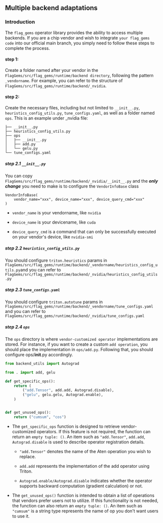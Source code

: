 ## Multiple backend adaptations
### Introduction
The `flag_gems` operator library provides the ability to access multiple backends.  If you are a chip vendor and wish to integrate  `your flag_gems code` into our official main branch, you simply need to follow these steps to complete the process.

#### step 1:
Create a folder named after your vendor in the  `FlagGems/src/flag_gems/runtime/backend directory`, following the pattern `_vendorname`. For example, you can refer to the structure of  `FlagGems/src/flag_gems/runtime/backend/_nvidia`.

#### step 2:
Create the necessary files, including but not limited to `__init__.py`, `heuristics_config_utils.py`, `tune_configs.yaml`, as well as a folder named  `ops`. This is an example under _nvidia file:
```
├── __init__.py
├── heuristics_config_utils.py
├── ops
│   ├── __init__.py
│   ├── add.py
│   └── gelu.py
└── tune_configs.yaml
```

##### step 2.1  `__init__.py`

You can copy `FlagGems/src/flag_gems/runtime/backend/_nvidia/__init__.py` and the  ***only change***  you need to make is to configure the `VendorInfoBase` class
```
VendorInfoBase(
    vendor_name="xxx", device_name="xxx", device_query_cmd="xxx"
)
```
- `vendor_name` is your vendorname, like `nvidia`

- `device_name` is your devicename, like `cuda`

- `device_query_cmd` is a command that can only be successfully executed on your vendor's device, like `nvidia-smi`

##### step 2.2  `heuristics_config_utils.py`

You should configure  `triton.heuristics` params in `FlagGems/src/flag_gems/runtime/backend/_vendorname/heuristics_config_utils.py`and you can  refer to `FlagGems/src/flag_gems/runtime/backend/_nvidia/heuristics_config_utils.py`

##### step 2.3  `tune_configs.yaml`
You should configure  `triton.autotune` params in `FlagGems/src/flag_gems/runtime/backend/_vendorname/tune_configs.yaml` and you can refer to `FlagGems/src/flag_gems/runtime/backend/_nvidia/tune_configs.yaml`

##### step 2.4  `ops`
The `ops` directory is where `vendor-customized operator` implementations are stored. For instance, if you want to create a custom `add operation`, you should place the implementation in `ops/add.py`. Following that, you should configure ops/__init__.py accordingly.
```python
from backend_utils import Autograd

from . import add, gelu

def get_specific_ops():
    return (
        ("add.Tensor", add.add, Autograd.disable),
        ("gelu", gelu.gelu, Autograd.enable),
    )


def get_unused_ops():
    return ("cumsum", "cos")
```
- The `get_specific_ops` function is designed to retrieve vendor-customized operators. If this feature is not required, the function can return an `empty tuple: ()`. An item such as `"add.Tensor"`, `add.add`, `Autograd.disable` is used to describe operator registration details.


    - `"add.Tensor"` denotes the name of the Aten operation you wish to replace.

    - `add.add` represents the implementation of the add operator using Triton.

    - `Autograd.enable/Autograd.disable` indicates whether the operator supports backward computation (gradient calculation) or not.

- The `get_unused_ops()` function is intended to obtain a list of operations that vendors prefer users not to utilize. If this functionality is not needed, the function can also return an `empty tuple: ()`. An item such as `"cumsum"`  is a string type represents the name of op you don't want users to use it.

